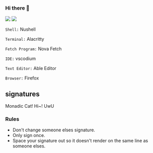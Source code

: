 ### Hi there 👋


![](https://github-profile-summary-cards.vercel.app/api/cards/repos-per-language?username=AbleTheAbove&theme=github_dark)
![](https://github-profile-summary-cards.vercel.app/api/cards/most-commit-language?username=AbleTheAbove&theme=github_dark)

`Shell:` Nushell

`Terminal:` Alacritty

`Fetch Program:` Nova Fetch

`IDE:` vscodium

`Text Editor:` Able Editor

`Browser:` Firefox



## signatures
Monadic Cat! Hi~! UwU

### Rules
- Don't change someone elses signature.
- Only sign once.
- Space your signature out so it doesn't render on the same line as someone elses.


